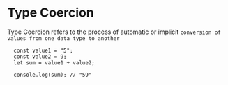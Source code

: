 # Type Coercion

Type Coercion refers to the process of automatic or implicit `conversion of values from one data type to another`

```
  const value1 = "5";
  const value2 = 9;
  let sum = value1 + value2;

  console.log(sum); // "59"
```
